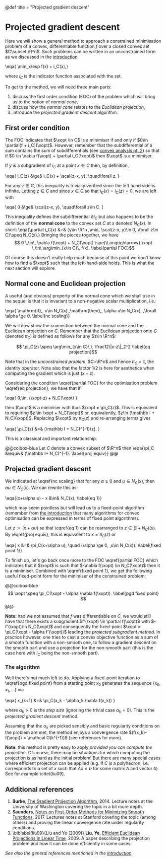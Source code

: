 @def title = "Projected gradient descent"

# Projected gradient descent

Here we will show a general method to approach a constrained minimisation problem of a convex, differentiable function $f$ over a closed convex set $C\subset \R^n$.
Such problems can be written in an unconstrained form as we discussed in the [introduction](/pub/csml/cvxopt/intro.html)

\eqa{ \min_x\esp f(x) + i_C(x),}

where $i_C$ is the indicator function associated with the set.

To get to the method, we will need three main parts:

1. discuss the first order condition (FOC) of the problem which will bring us to the notion of _normal cone_,
2. discuss how the _normal cone_ relates to the _Euclidean projection_,
3. introduce the _projected gradient descent_ algorithm.

## First order condition

The FOC indicates that $\xopt \in C$ is a minimiser if and only if $0\in \partial(f + i_C)(\xopt)$.
However, remember that the subdifferential of a sum contains the sum of subdifferentials (see [convex analysis pt. 2](/pub/csml/cvxopt/ca2.html)) so that if $0 \in \nabla f(\xopt) + \partial i_C(\xopt)$ then $\xopt$ is a minimiser.

If $y$ is a subgradient of $i_C$ at a point $x\in C$ then, by definition,

\eqa{
    i_C(z) &\ge& i_C(x) + \scal{z-x, y}, \quad\forall z.
}

For any $z\notin C$, this inequality is trivially verified since the left hand side is infinite.
Letting $z\in C$ and since $x\in C$ so that $i_C(x)=i_C(z)=0$, we are left with

\eqa{
    0 &\ge& \scal{z-x, y}, \quad\forall z\in C.
}

This inequality defines the subdifferential $\partial i_C$ but also happens to be the definition of the **normal cone** to the convex set $C$ at $x$ denoted $N_C(x)$.
In short:
\eqa{\partial i_C(x) &=& \{y\in \R^n \,\mid\, \scal{z-x, y}\le 0, \forall z\in C\}\speq  N_C(x).}
Bringing the pieces together, we have
$$   0 \,\in\, \nabla f(\xopt) + N_C(\xopt) \spe{\Longrightarrow} \xopt \,\in\,\arg\min_{x\in C}\, f(x). \label{partial FOC}$$

Of course this doesn't really help much because at this point we don't know how to find a $\xopt$ such that the left-hand-side holds.
This is what the next section will explore.

## Normal cone and Euclidean projection

A useful (and obvious) property of the normal cone which we shall use in the sequel is that it is invariant to a non-negative scalar multiplication, i.e.:

\eqa{ \mathrm{if}\,\, u\in N_C(x)\,\,\mathrm{then}\,\, \alpha u\in N_C(x), \,\forall \alpha \ge 0. \label{nc scaling}}

We will now show the connection between the normal cone and the Euclidean projection on $C$.
Remember that the Euclidean projection onto $C$ (denoted $\pi_C$) is defined as follows for any $z\in \R^n$:

$$   \pi_C(z) \speq \arg\min_{x\in C}\,\, \frac12\|x-z\|_2^2 \label{eq projection}$$

Note that in the _unconstrained problem_, $C=\R^n$ and hence $\pi_C=\mathbb I$, the identity operator.
Note also that the factor $1/2$ is here for aesthetics when computing the gradient which is just $(x-z)$.

Considering the condition \eqref{partial FOC} for the optimisation problem \eqref{eq projection}, we have that if

\eqa{  0\,\in\, (\xopt-z) + N_C(\xopt) }

then $\xopt$ is a minimiser with thus $\xopt = \pi_C(z)$.
This is equivalent to requiring $z \in \xopt + N_C(\xopt)$ or, equivalently, $z\in (\mathbb I + N_C)(\xopt)$.
Replacing $\xopt$ by $\pi_C(z)$ and re-arranging terms gives

\eqa{  \pi_C(z) &=& (\mathbb I + N_C)^{-1}(z). }

This is a classical and important relationship.

@@colbox-blue
Let $C$ denote a convex subset of $\R^n$ then
\eqa{\pi_C &\equiv& (\mathbb I+ N_C)^{-1}. \label{proj equiv}}
@@

## Projected gradient descent

We indicated at \eqref{nc scaling} that for any $\alpha \ge 0$ and $u\in N_C(x)$, then $\alpha u\in N_C(x)$.
We can rewrite this as:

\eqa{(x+\alpha u) - x &\in& N_C(x), \label{eq 1}}

which may seem pointless but will lead us to a fixed-point algorithm (remember from [the introduction](/pub/csml/cvxopt/intro.html) that many algorithms for convex optimisation can be expressed in terms of fixed point algorithms).

Let $z:=(x+\alpha u)$ so that \eqref{eq 1} can be rearranged to $z\in (\mathbb I+N_C)(x)$.
By \eqref{proj equiv}, this is equivalent to $x=\pi_C(z)$ or

\eqa{   x &=& \pi_C(x+\alpha u), \quad (\alpha \ge 0, \,u\in N_C(x)).   \label{fixed point 1}}

To finish up, let's go back once more to the FOC \eqref{partial FOC} which indicates that if $\xopt$ is such that $-\nabla f(\xopt) \in N_C(\xopt)$ then it is a minimiser.
Combined with \eqref{fixed point 1}, we get the following useful fixed-point form for the minimiser of the constrained problem:

@@colbox-blue
$$ \xopt \speq \pi_C(\xopt - \alpha \nabla f(\xopt)). \label{pgd fixed point} $$
@@

**Note**: had we not assumed that $f$ was differentiable on $C$, we would still have that there exists a subgradient $f'(\xopt) \in \partial f(\xopt)$ with $-f'(\xopt)\in N_C(\xopt)$ and consequently the fixed-point $\xopt = \pi_C(\xopt - \alpha f'(\xopt))$ leading the _projected subgradient method_.
In practice however, one tries to cast a convex objective function as a sum of a smooth function with a non-smooth one, to follow a gradient descent on the smooth part and use a projection for the non-smooth part (this is the case here with $i_C$ being the non-smooth part).

### The algorithm

Well there's not much left to do.
Applying a fixed-point iteration to \eqref{pgd fixed point} from a starting point $x_0$ generates the sequence $\{x_0, x_1, \dots\}$ via

\eqa{   x_{k+1} &=& \pi_C(x_k - \alpha_k \nabla f(x_k)) }

where $\alpha_k > 0$ is the _step size_ (ignoring the trivial case $\alpha_k=0$).
This is the _projected gradient descent_ method.

Assuming that the $\alpha_k$ are picked sensibly and basic regularity conditions on the problem are met, the method enjoys a convergence rate
$(f(x_k)-f(\xopt)) = \mathcal O(k^{-1})$ (see references for more).

**Note**: this method is pretty easy to apply _provided you can compute the projection_. Of course, there may be situations for which computing the projection is as hard as the initial problem! But there are many special cases where efficient projection can be applied (e.g. if $C$ is a polyhedron, i.e. corresponds to a set of $x$ such that $Ax\le b$ for some matrix $A$ and vector $b$).
See for example \citet{liu09}.

## Additional references

1. **Burke**, [The Gradient Projection Algorithm](https://sites.math.washington.edu/~burke/crs/408/notes/nlp/gpa.pdf), 2014. Lecture notes at the University of Washington covering the topic in a bit more depth.
1. **Saunders**, [Notes on First-Order Methods for Minimizing Smooth Functions](https://web.stanford.edu/class/msande318/notes/notes-first-order-smooth.pdf), 2017. Lectures notes at Stanford covering the topic (among others) and proving the linear convergence rate under regularity conditions.
1. \biblabel{liu09}{Liu and Ye (2009)} **Liu**, **Ye**, [Efficient Euclidean Projections in Linear Time](https://icml.cc/Conferences/2009/papers/123.pdf), 2009. A paper describing the projection problem and how it can be done efficiently in some cases.

*See also the general references mentioned in the [introduction](/pub/csml/cvxopt/intro.html).*
